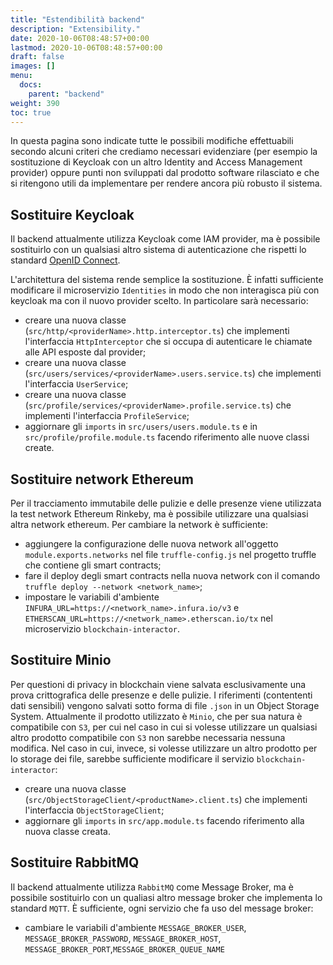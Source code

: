 ```yaml
---
title: "Estendibilità backend"
description: "Extensibility."
date: 2020-10-06T08:48:57+00:00
lastmod: 2020-10-06T08:48:57+00:00
draft: false
images: []
menu:
  docs:
    parent: "backend"
weight: 390
toc: true
---
```


In questa pagina sono indicate tutte le possibili modifiche effettuabili secondo alcuni criteri che crediamo necessari evidenziare (per esempio la sostituzione di Keycloak con un altro Identity and Access Management provider) oppure punti non sviluppati dal prodotto software rilasciato e che si ritengono utili da implementare per rendere ancora più robusto il sistema.

## Sostituire Keycloak
Il backend attualmente utilizza Keycloak come IAM provider, ma è possibile sostituirlo con un qualsiasi altro sistema di autenticazione che rispetti lo standard [OpenID Connect](https://openid.net/connect/).

L'architettura del sistema rende semplice la sostituzione. È infatti sufficiente modificare il microservizio `Identities` in modo che non interagisca più con keycloak ma con il nuovo provider scelto. In particolare sarà necessario:

- creare una nuova classe (`src/http/<providerName>.http.interceptor.ts`) che implementi l'interfaccia `HttpInterceptor` che si occupa di autenticare le chiamate alle API esposte dal provider;
- creare una nuova classe (`src/users/services/<providerName>.users.service.ts`) che implementi l'interfaccia `UserService`;
- creare una nuova classe (`src/profile/services/<providerName>.profile.service.ts`) che implementi l'interfaccia `ProfileService`;
- aggiornare gli `imports` in `src/users/users.module.ts` e in `src/profile/profile.module.ts` facendo riferimento alle nuove classi create.

## Sostituire network Ethereum
Per il tracciamento immutabile delle pulizie e delle presenze viene utilizzata la test network Ethereum Rinkeby, ma è possibile utilizzare una qualsiasi altra network ethereum. Per cambiare la network è sufficiente:

- aggiungere la configurazione delle nuova network all'oggetto `module.exports.networks` nel file `truffle-config.js` nel progetto truffle che contiene gli smart contracts;
- fare il deploy degli smart contracts nella nuova network con il comando `truffle deploy --network <network_name>`;
- impostare le variabili d'ambiente `INFURA_URL=https://<network_name>.infura.io/v3` e `ETHERSCAN_URL=https://<network_name>.etherscan.io/tx` nel microservizio `blockchain-interactor`.

## Sostituire Minio
Per questioni di privacy in blockchain viene salvata esclusivamente una prova crittografica delle presenze e delle pulizie. I riferimenti (contententi dati sensibili) vengono salvati sotto forma di file `.json` in un Object Storage System. Attualmente il prodotto utilizzato è `Minio`, che per sua natura è compatibile con `S3`, per cui nel caso in cui si volesse utilizzare un qualsiasi altro prodotto compatibile con `S3` non sarebbe necessaria nessuna modifica. Nel caso in cui, invece, si volesse utilizzare un altro prodotto per lo storage dei file, sarebbe sufficiente modificare il servizio `blockchain-interactor`:

- creare una nuova classe (`src/ObjectStorageClient/<productName>.client.ts`) che implementi l'interfaccia `ObjectStorageClient`;
- aggiornare gli `imports` in `src/app.module.ts` facendo riferimento alla nuova classe creata.

## Sostituire RabbitMQ
Il backend attualmente utilizza `RabbitMQ` come Message Broker, ma è possibile sostituirlo con un qualiasi altro message broker che implementa lo standard `MQTT`. È sufficiente, ogni servizio che fa uso del message broker:

- cambiare le variabili d'ambiente `MESSAGE_BROKER_USER`, `MESSAGE_BROKER_PASSWORD`, `MESSAGE_BROKER_HOST`, `MESSAGE_BROKER_PORT`,`MESSAGE_BROKER_QUEUE_NAME`

